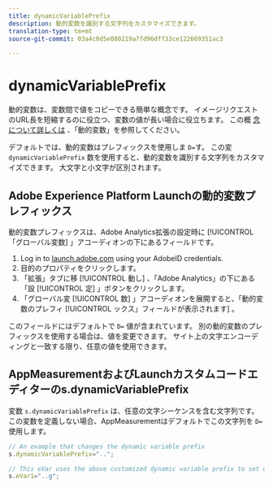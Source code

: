 ```yaml
---
title: dynamicVariablePrefix
description: 動的変数を識別する文字列をカスタマイズできます。
translation-type: tm+mt
source-git-commit: 03a4c0d5e080219a7fd96dff33ce122669351ac3

---
```



# dynamicVariablePrefix

動的変数は、変数間で値をコピーできる簡単な概念です。 イメージリクエストのURL長を短縮するのに役立つ、変数の値が長い場合に役立ちます。 この概 [念について詳しくは](../page-vars/dynamic-variables.md) 、「動的変数」を参照してください。

デフォルトでは、動的変数はプレフィックスを使用しま `D=`す。 この変 `dynamicVariablePrefix` 数を使用すると、動的変数を識別する文字列をカスタマイズできます。 大文字と小文字が区別されます。

## Adobe Experience Platform Launchの動的変数プレフィックス

動的変数プレフィックスは、Adobe Analytics拡張の設定時に [!UICONTROL 「グローバル変数] 」アコーディオンの下にあるフィールドです。

1. Log in to [launch.adobe.com](https://launch.adobe.com) using your AdobeID credentials.
2. 目的のプロパティをクリックします。
3. 「拡張」タブに移 [!UICONTROL 動し] 、「Adobe Analytics」の下にある「設 [!UICONTROL 定] 」ボタンをクリックします。
4. 「グローバル変 [!UICONTROL 数] 」アコーディオンを展開すると、「動的変数のプレフィ [!UICONTROL ックス」フィールドが表示されます] 。

このフィールドにはデフォルトで `D=` 値が含まれています。 別の動的変数のプレフィックスを使用する場合は、値を変更できます。 サイト上の文字エンコーディングと一致する限り、任意の値を使用できます。

## AppMeasurementおよびLaunchカスタムコードエディターのs.dynamicVariablePrefix

変数 `s.dynamicVariablePrefix` は、任意の文字シーケンスを含む文字列です。 この変数を定義しない場合、AppMeasurementはデフォルトでこの文字列を `D=` 使用します。

```js
// An example that changes the dynamic variable prefix
s.dynamicVariablePrefix="..";

// This eVar uses the above customized dynamic variable prefix to set eVar to page URL
s.eVar1="..g";
```
